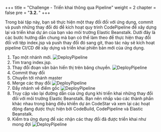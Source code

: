 +++
title = "Challenge - Triển khai thông qua Pipeline"
weight = 2
chapter = false
pre = "<b>3.2. </b>"
+++

Trong bài tập này, bạn sẽ thực hiện một thay đổi đối với ứng dụng, commit và push những thay đổi đó để kích hoạt quy trình CodePipeline để xây dựng lại và triển khai dự án của bạn vào môi trường Elastic Beanstalk. Dưới đây là các bước hướng dẫn chung mà bạn có thể làm theo để thực hiện thay đổi đối với tệp index.jsp và push thay đổi đó sang git, thao tác này sẽ kích hoạt pipeline CI/CD để xây dựng và triển khai phiên bản mới của ứng dụng.

1. Tạo một nhánh mới.
![DeployPipeline](../../../images/3/26.png?width=90pc)
2. Tìm trang index.jsp.
3. Thay đổi đoạn văn bản hiển thị trên băng chuyền. 
![DeployPipeline](../../../images/3/27.png?width=90pc)
4. Commit thay đổi
5. Chuyển tới nhánh master
6. Merge các thay đổi
![DeployPipeline](../../../images/3/28.png?width=90pc)
7. Đẩy nhánh về điểm gốc
![DeployPipeline](../../../images/3/29.png?width=90pc)
8. Truy cập vào lại đường dẫn của ứng dụng khi triển khai những thay đổi đối với môi trường Elastic Beanstalk. Bạn nên nhấp vào các thành phần khác nhau trong bảng điều khiển dự án CodeStar và xem lại các hoạt động đang được thực hiện bởi CodeBuild, CodePipeline và Elastic Beanstalk. 
9.  Kiểm tra ứng dụng để xác nhận các thay đổi đã được triển khai như mong đợi
![DeployPipeline](../../../images/3/30.png?width=90pc)